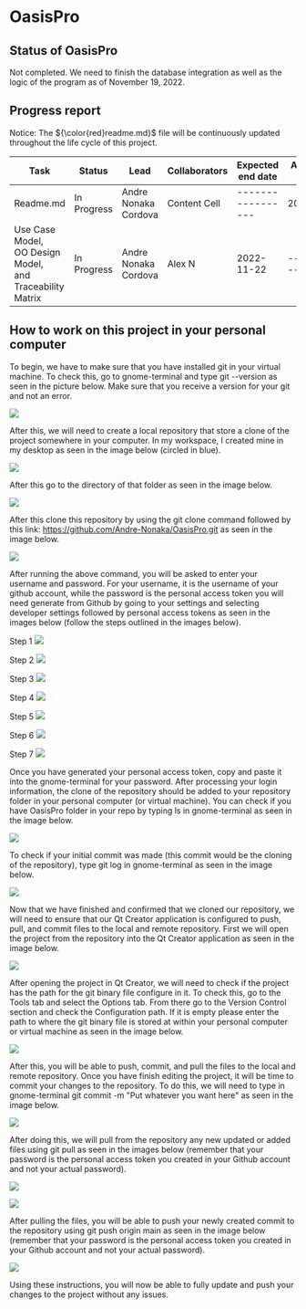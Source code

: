 # OasisPro

## Status of OasisPro

Not completed. We need to finish the database integration as well as the logic of the program as of November 19, 2022.

## Progress report

Notice: The ${\color{red}readme.md}$ file will be continuously updated throughout the life cycle of this project. 

| Task             | Status        | Lead                  | Collaborators | Expected end date | Actual end date | Time spent | Notes |
| ---------------- | ------------- | --------------------- | ------------- | ----------------- | --------------- | ---------- | ----- |
| Readme.md        | In Progress   | Andre Nonaka Cordova  | Content Cell  | ----------------- | 2022/11/11      | ---------- | ----- |
| Use Case Model,<br>OO Design Model,<br> and Traceability Matrix  | In Progress  | Andre Nonaka Cordova  | Alex N | 2022-11-22 | --------------- | ---------- | ----- |

## How to work on this project in your personal computer

To begin, we have to make sure that you have installed git in your virtual machine. To check this, go to gnome-terminal and type git --version as seen in the picture below. Make sure that you receive a version for your git and not an error. 

![](image/Image1.PNG)

After this, we will need to create a local repository that store a clone of the project somewhere in your computer. In my workspace, I created mine in my desktop as seen in the image below (circled in blue). 

![](image/Image2.PNG)

After this go to the directory of that folder as seen in the image below. 

![](image/Image3.PNG)

After this clone this repository by using the git clone command followed by this link: https://github.com/Andre-Nonaka/OasisPro.git as seen in the image below. 

![](image/Image4.PNG)

After running the above command, you will be asked to enter your username and password. For your username, it is the username of your github account, while the password is the personal access token you will need generate from Github by going to your settings and selecting developer settings followed by personal access tokens as seen in the images below (follow the steps outlined in the images below).

Step 1
![](image/Image5.PNG)

Step 2
![](image/Image6.PNG)

Step 3
![](image/Image7.PNG)

Step 4
![](image/Image8.PNG)

Step 5
![](image/Image9.PNG)

Step 6
![](image/Image10.PNG)

Step 7
![](image/Image11.PNG)

Once you have generated your personal access token, copy and paste it into the gnome-terminal for your password. After processing your login information, the clone of the repository should be added to your repository folder in your personal computer (or virtual machine). You can check if you have OasisPro folder in your repo by typing ls in gnome-terminal as seen in the image below. 

![](image/Image12.PNG)

To check if your initial commit was made (this commit would be the cloning of the repository), type git log in gnome-terminal as seen in the image below. 

![](image/Image13.PNG)

Now that we have finished and confirmed that we cloned our repository, we will need to ensure that our Qt Creator application is configured to push, pull, and commit files to the local and remote repository. First we will open the project from the repository into the Qt Creator application as seen in the image below.

![](image/Image14.PNG)

After opening the project in Qt Creator, we will need to check if the project has the path for the git binary file configure in it. To check this, go to the Tools tab and select the Options tab. From there go to the Version Control section and check the Configuration path. If it is empty please enter the path to where the git binary file is stored at within your personal computer or virtual machine as seen in the image below. 

![](image/Image15.PNG)

After this, you will be able to push, commit, and pull the files to the local and remote repository. Once you have finish editing the project, it will be time to commit your changes to the repository. To do this, we will need to type in gnome-terminal git commit -m "Put whatever you want here" as seen in the image below. 

![](image/Image16.PNG)

After doing this, we will pull from the repository any new updated or added files using git pull as seen in the images below (remember that your password is the personal access token you created in your Github account and not your actual password).

![](image/Image17.PNG)

![](image/Image18.PNG)

After pulling the files, you will be able to push your newly created commit to the repository using git push origin main as seen in the image below (remember that your password is the personal access token you created in your Github account and not your actual password).

![](image/Image19.PNG)

Using these instructions, you will now be able to fully update and push your changes to the project without any issues. 
